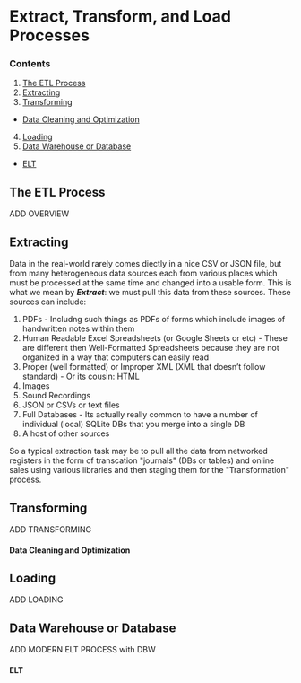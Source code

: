 # Extract, Transform, and Load Processes

### Contents
1. [The ETL Process](#The_ETL_Process)
2. [Extracting](#Extracting)
3. [Transforming](#Transforming)
  - [Data Cleaning and Optimization](#Data_Cleaning_and_Transforming)
4. [Loading](#Loading)
5. [Data Warehouse or Database](#Data_Warehouse_or_Database)
  - [ELT](#ELT)
  
## The ETL Process

ADD OVERVIEW

## Extracting

Data in the real-world rarely comes diectly in a nice CSV or JSON file, but from many heterogeneous data sources each from various places
which must be processed at the same time and changed into a usable form. This is what we mean by ***Extract***: we must pull 
this data from these sources. These sources can include:
  1. PDFs
    - Includng such things as PDFs of forms which include images of handwritten notes within them
  2. Human Readable Excel Spreadsheets (or Google Sheets or etc)
    - These are different then Well-Formatted Spreadsheets because they are not organized in a way that computers can easily read
  3. Proper (well formatted) or Improper XML (XML that doesn’t follow standard)
    - Or its cousin: HTML
  4. Images
  5. Sound Recordings
  6. JSON or CSVs or text files
  7. Full Databases
    - Its actually really common to have a number of individual (local) SQLite DBs that you merge into a single DB
  8. A host of other sources
  
So a typical extraction task may be to pull all the data from networked registers in the form of transcation 
"journals" (DBs or tables) and online sales using various libraries and then staging them for the "Transformation" process.

## Transforming

ADD TRANSFORMING

#### Data Cleaning and Optimization

## Loading

ADD LOADING

## Data Warehouse or Database

ADD MODERN ELT PROCESS with DBW

#### ELT
